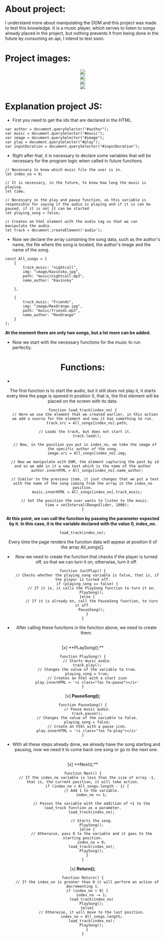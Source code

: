 # About project:


I understand more about manipulating the DOM and this project was made to test this knowledge. It is a music player, which serves to listen to songs already placed in the project, but nothing prevents it from being done in the future by consuming an api, I intend to test soon.

# Project images:

<center><img src="./ImagensGithub/Track.png"></center>
<center><img src="./ImagensGithub/TrackStarted.png"></center>
<center><img src="./ImagensGithub/TrackTwo.png"></center>
<center><img src="./ImagensGithub/TrackStartedTwo.png"></center>

# Explanation project JS:

- First you need to get the ids that are declared in the HTML.

```
var author = document.querySelector("#author");
var music = document.querySelector("#music");
var image = document.querySelector("#image");
var play = document.querySelector("#play");
var inputDuration = document.querySelector("#inputDuration");
```
- Right after that, it is necessary to declare some variables that will be necessary for the program logic when called in future functions.

```
// Necessary to know which music file the user is in.
let index_no = 0;

// It is necessary, in the future, to know how long the music is playing.
let time;

// Necessary in the play and pause function, as this variable is responsible for saying if the audio is playing and if it is can be paused, if it is not it can be started
let playing_song = false;

// Creates an html element with the audio tag so that we can manipulate the audio.
let track = document.createElement('audio');

```
- Now we declare the array containing the song data, such as the author's name, the file where the song is located, the author's image and the name of the song.

```
const All_songs = [
	{
		track_music: "nightcall",
		img: "image/Kavinsky.jpg",
		path: "music/nightcall.mp3",
		name_author: "Kavinsky"

	},

	{
		track_music: "Friends",
		img: "image/RexOrange.jpg",
		path: "music/friends.mp3",
		name_author: "RexOrange"
	}
];
```
**At the moment there are only two songs, but a lot more can be added.**

- Now we start with the necessary functions for the music to run perfectly.

<center><h1> Functions: </h1 </center>

-
The first function is to start the audio, but it still does not play it, it starts every time the page is opened in position 0, that is, the first element will be placed on the screen with its data.

```
function load_track(index_no) {
  // Here we use the element that we created earlier, in this action we add a source for the element and now it has something to run.
	track.src = All_songs[index_no].path;

  // Loads the track, but does not start it.
	track.load();

  // Now, in the position you put in index_no, we take the image of the specific author of the song.
	image.src = All_songs[index_no].img;

  // Now we manipulate with DOM, the element capturing the past by id and so we add in it a new text which is the name of the author
	author.innerHTML = All_songs[index_no].name_author;

  // Similar to the previous item, it just changes that we put a text with the name of the song coming from the array in the index_no position.
	music.innerHTML = All_songs[index_no].track_music;

  // Set the position the user wants to listen to the music.
	time = setInterval(RangeSlider, 1000);
}
```

**At this point, we can call the function by passing the parameter expected by it. In this case, it is the variable declared with the value 0, index_no.**

```
load_track(index_no);
```

Every time the page renders the function data will appear at position 0 of the array All_songs[].

- Now we need to create the function that checks if the player is turned off, so that we can turn it on, otherwise, turn it off.

```
function JustPlay() {
	// Checks whether the playing_song variable is false, that is, if the player is turned off.
	if (playing_song == false) {
		// If it is, it calls the PlaySong function to turn it on.
		PlaySong();
	}else {
		// If it is already on, call the PauseSong function, to turn it off.
		PauseSong();
	}
}
```

- After calling these functions in the function above, we need to create them.
<br />
[x] **PLaySong();**

```
function PlaySong() {
	// Starts music audio.
	track.play();
	// Changes the value of the variable to true.
	playing_song = true;
	// Creates an html with a start icon
	play.innerHTML = '<i class="fas fa-pause"></i>'
}
```
[x] **PauseSong();**

```
function PauseSong() {
	// Pause music audio.
	track.pause();
	// Changes the value of the variable to false.
	playing_song = false;
	// Create an html with a pause icon.
	play.innerHTML = '<i class="fas fa-play"></i>'
}
```
- With all these steps already done, we already have the song starting and pausing, now we need it to come back one song or go to the next one.
<br />
[x] **Next();**

```
function Next() {
	// If the index_no variable is less than the size of array -1, that is, the current position, it will take action.
	if (index_no < All_songs.length - 1) {
		// Add 1 to the variable.
		index_no += 1;

		// Passes the variable with the addition of +1 to the load_track function as a parameter.
		load_track(index_no);

		// Starts the song.
		PlaySong();
	}else {
		// Otherwise, pass 0 to the variable and it goes to the starting position.
		index_no = 0;
		load_track(index_no);
		PlaySong();
	}
}
```
[x] **Return();**

```
function Return() {
	// If the index_no is greater than 0 it will perform an action of decrementing 1.
	if (index_no > 0) {
		index_no -= 1;
		load_track(index_no)
		PlaySong();
	}else{
		// Otherwise, it will move to the last position.
		index_no = All_songs.length;
		load_track(index_no);
		PlaySong();
	}
}
```
